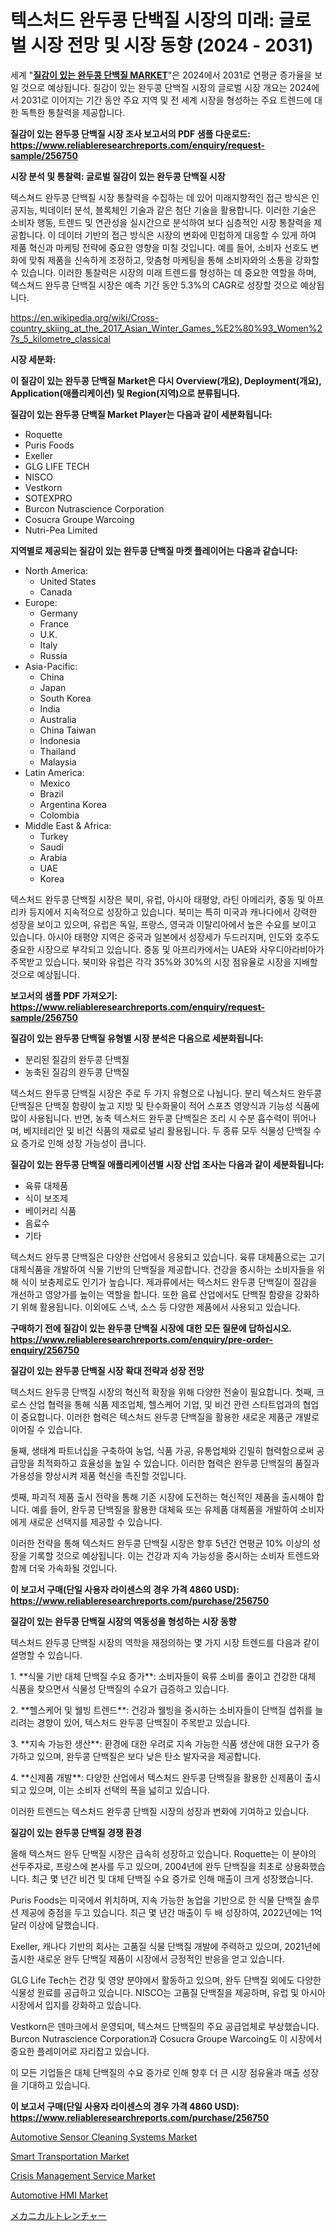 <p><h1>텍스처드 완두콩 단백질 시장의 미래: 글로벌 시장 전망 및 시장 동향 (2024 - 2031)</h1></p><p>세계 "<strong><a href="https://www.reliableresearchreports.com/post-pandemic-era-global-textured-pea-protein-market-r256750">질감이 있는 완두콩 단백질 MARKET</a></strong>"은 2024에서 2031로 연평균 증가율을 보일 것으로 예상됩니다. 질감이 있는 완두콩 단백질 시장의 글로벌 시장 개요는 2024에서 2031로 이어지는 기간 동안 주요 지역 및 전 세계 시장을 형성하는 주요 트렌드에 대한 독특한 통찰력을 제공합니다.</p>
<p><strong>질감이 있는 완두콩 단백질 시장 조사 보고서의 PDF 샘플 다운로드: <a href="https://www.reliableresearchreports.com/enquiry/request-sample/256750">https://www.reliableresearchreports.com/enquiry/request-sample/256750</a></strong></p>
<p><strong>시장 분석 및 통찰력: 글로벌 질감이 있는 완두콩 단백질 시장</strong></p>
<p><p>텍스쳐드 완두콩 단백질 시장 통찰력을 수집하는 데 있어 미래지향적인 접근 방식은 인공지능, 빅데이터 분석, 블록체인 기술과 같은 첨단 기술을 활용합니다. 이러한 기술은 소비자 행동, 트렌드 및 연관성을 실시간으로 분석하여 보다 심층적인 시장 통찰력을 제공합니다. 이 데이터 기반의 접근 방식은 시장의 변화에 민첩하게 대응할 수 있게 하여 제품 혁신과 마케팅 전략에 중요한 영향을 미칠 것입니다. 예를 들어, 소비자 선호도 변화에 맞춰 제품을 신속하게 조정하고, 맞춤형 마케팅을 통해 소비자와의 소통을 강화할 수 있습니다. 이러한 통찰력은 시장의 미래 트렌드를 형성하는 데 중요한 역할을 하며, 텍스쳐드 완두콩 단백질 시장은 예측 기간 동안 5.3%의 CAGR로 성장할 것으로 예상됩니다.</p></p>
<p><a href="%7CAUTHORITHY_DOMAIN_URL%7C">https://en.wikipedia.org/wiki/Cross-country_skiing_at_the_2017_Asian_Winter_Games_%E2%80%93_Women%27s_5_kilometre_classical</a></p>
<p><strong>시장 세분화:</strong></p>
<p><strong>이 질감이 있는 완두콩 단백질 Market은 다시 Overview(개요), Deployment(개요), Application(애플리케이션) 및 Region(지역)으로 분류됩니다.</strong></p>
<p><strong>질감이 있는 완두콩 단백질 Market Player는 다음과 같이 세분화됩니다:</strong></p>
<p><ul><li>Roquette</li><li>Puris Foods</li><li>Exeller</li><li>GLG LIFE TECH</li><li>NISCO</li><li>Vestkorn</li><li>SOTEXPRO</li><li>Burcon Nutrascience Corporation</li><li>Cosucra Groupe Warcoing</li><li>Nutri-Pea Limited</li></ul></p>
<p><strong>지역별로 제공되는 질감이 있는 완두콩 단백질 마켓 플레이어는 다음과 같습니다:</strong></p>
<p><ul>
    <li>
        North America:
        <ul>
            <li>United States</li>
            <li>Canada</li>
        </ul>
    </li>
    <li>
        Europe:
        <ul>
            <li>Germany</li>
            <li>France</li>
            <li>U.K.</li>
            <li>Italy</li>
            <li>Russia</li>
        </ul>
    </li>
    <li>
        Asia-Pacific:
        <ul>
            <li>China</li>
            <li>Japan</li>
            <li>South Korea</li>
            <li>India</li>
            <li>Australia</li>
            <li>China Taiwan</li>
            <li>Indonesia</li>
            <li>Thailand</li>
            <li>Malaysia</li>
        </ul>
    </li>
    <li>
        Latin America:
        <ul>
            <li>Mexico</li>
            <li>Brazil</li>
            <li>Argentina Korea</li>
            <li>Colombia</li>
        </ul>
    </li>
    <li>
        Middle East & Africa:
        <ul>
            <li>Turkey</li>
            <li>Saudi</li>
            <li>Arabia</li>
            <li>UAE</li>
            <li>Korea</li>
        </ul>
    </li>
    </ul></p>
<p><p>텍스처드 완두콩 단백질 시장은 북미, 유럽, 아시아 태평양, 라틴 아메리카, 중동 및 아프리카 등지에서 지속적으로 성장하고 있습니다. 북미는 특히 미국과 캐나다에서 강력한 성장을 보이고 있으며, 유럽은 독일, 프랑스, 영국과 이탈리아에서 높은 수요를 보이고 있습니다. 아시아 태평양 지역은 중국과 일본에서 성장세가 두드러지며, 인도와 호주도 중요한 시장으로 부각되고 있습니다. 중동 및 아프리카에서는 UAE와 사우디아라비아가 주목받고 있습니다. 북미와 유럽은 각각 35%와 30%의 시장 점유율로 시장을 지배할 것으로 예상됩니다.</p></p>
<p><strong>보고서의 샘플 PDF 가져오기: <a href="https://www.reliableresearchreports.com/enquiry/request-sample/256750">https://www.reliableresearchreports.com/enquiry/request-sample/256750</a></strong></p>
<p><strong>질감이 있는 완두콩 단백질 유형별 시장 분석은 다음으로 세분화됩니다:</strong></p>
<p><ul><li>분리된 질감의 완두콩 단백질</li><li>농축된 질감의 완두콩 단백질</li></ul></p>
<p><p>텍스처드 완두콩 단백질 시장은 주로 두 가지 유형으로 나뉩니다. 분리 텍스처드 완두콩 단백질은 단백질 함량이 높고 지방 및 탄수화물이 적어 스포츠 영양식과 기능성 식품에 많이 사용됩니다. 반면, 농축 텍스처드 완두콩 단백질은 조리 시 수분 흡수력이 뛰어나며, 베지테리안 및 비건 식품의 재료로 널리 활용됩니다. 두 종류 모두 식물성 단백질 수요 증가로 인해 성장 가능성이 큽니다.</p></p>
<p><strong>질감이 있는 완두콩 단백질 애플리케이션별 시장 산업 조사는 다음과 같이 세분화됩니다:</strong></p>
<p><ul><li>육류 대체품</li><li>식이 보조제</li><li>베이커리 식품</li><li>음료수</li><li>기타</li></ul></p>
<p><p>텍스처드 완두콩 단백질은 다양한 산업에서 응용되고 있습니다. 육류 대체품으로는 고기 대체식품을 개발하여 식물 기반의 단백질을 제공합니다. 건강을 중시하는 소비자들을 위해 식이 보충제로도 인기가 높습니다. 제과류에서는 텍스처드 완두콩 단백질이 질감을 개선하고 영양가를 높이는 역할을 합니다. 또한 음료 산업에서도 단백질 함량을 강화하기 위해 활용됩니다. 이외에도 스낵, 소스 등 다양한 제품에서 사용되고 있습니다.</p></p>
<p><strong>구매하기 전에 질감이 있는 완두콩 단백질 시장에 대한 모든 질문에 답하십시오. <a href="https://www.reliableresearchreports.com/enquiry/pre-order-enquiry/256750">https://www.reliableresearchreports.com/enquiry/pre-order-enquiry/256750</a></strong></p>
<p><strong>질감이 있는 완두콩 단백질 시장 확대 전략과 성장 전망</strong></p>
<p><p>텍스처드 완두콩 단백질 시장의 혁신적 확장을 위해 다양한 전술이 필요합니다. 첫째, 크로스 산업 협력을 통해 식품 제조업체, 헬스케어 기업, 및 비건 관련 스타트업과의 협업이 중요합니다. 이러한 협력은 텍스처드 완두콩 단백질을 활용한 새로운 제품군 개발로 이어질 수 있습니다.</p><p>둘째, 생태계 파트너십을 구축하여 농업, 식품 가공, 유통업체와 긴밀히 협력함으로써 공급망을 최적화하고 효율성을 높일 수 있습니다. 이러한 협력은 완두콩 단백질의 품질과 가용성을 향상시켜 제품 혁신을 촉진할 것입니다.</p><p>셋째, 파괴적 제품 출시 전략을 통해 기존 시장에 도전하는 혁신적인 제품을 출시해야 합니다. 예를 들어, 완두콩 단백질을 활용한 대체육 또는 유제품 대체품을 개발하여 소비자에게 새로운 선택지를 제공할 수 있습니다.</p><p>이러한 전략을 통해 텍스처드 완두콩 단백질 시장은 향후 5년간 연평균 10% 이상의 성장을 기록할 것으로 예상됩니다. 이는 건강과 지속 가능성을 중시하는 소비자 트렌드와 함께 더욱 가속화될 것입니다.</p></p>
<p><strong>이 보고서 구매(단일 사용자 라이센스의 경우 가격 4860 USD): <a href="https://www.reliableresearchreports.com/purchase/256750">https://www.reliableresearchreports.com/purchase/256750</a></strong></p>
<p><strong>질감이 있는 완두콩 단백질 시장의 역동성을 형성하는 시장 동향</strong></p>
<p><p>텍스처드 완두콩 단백질 시장의 역학을 재정의하는 몇 가지 시장 트렌드를 다음과 같이 설명할 수 있습니다.</p><p>1. **식물 기반 대체 단백질 수요 증가**: 소비자들이 육류 소비를 줄이고 건강한 대체 식품을 찾으면서 식물성 단백질의 수요가 급증하고 있습니다.</p><p>2. **헬스케어 및 웰빙 트렌드**: 건강과 웰빙을 중시하는 소비자들이 단백질 섭취를 늘리려는 경향이 있어, 텍스처드 완두콩 단백질이 주목받고 있습니다.</p><p>3. **지속 가능한 생산**: 환경에 대한 우려로 지속 가능한 식품 생산에 대한 요구가 증가하고 있으며, 완두콩 단백질은 보다 낮은 탄소 발자국을 제공합니다.</p><p>4. **신제품 개발**: 다양한 산업에서 텍스처드 완두콩 단백질을 활용한 신제품이 출시되고 있으며, 이는 소비자 선택의 폭을 넓히고 있습니다.</p><p>이러한 트렌드는 텍스처드 완두콩 단백질 시장의 성장과 변화에 기여하고 있습니다.</p></p>
<p><strong>질감이 있는 완두콩 단백질 경쟁 환경</strong></p>
<p><p>올해 텍스쳐드 완두 단백질 시장은 급속히 성장하고 있습니다. Roquette는 이 분야의 선두주자로, 프랑스에 본사를 두고 있으며, 2004년에 완두 단백질을 최초로 상용화했습니다. 최근 몇 년간 비건 및 대체 단백질 수요 증가로 인해 매출이 크게 성장했습니다.</p><p>Puris Foods는 미국에서 위치하며, 지속 가능한 농업을 기반으로 한 식물 단백질 솔루션 제공에 중점을 두고 있습니다. 최근 몇 년간 매출이 두 배 성장하여, 2022년에는 1억 달러 이상에 달했습니다.</p><p>Exeller, 캐나다 기반의 회사는 고품질 식물 단백질 개발에 주력하고 있으며, 2021년에 출시한 새로운 완두 단백질 제품이 시장에서 긍정적인 반응을 얻고 있습니다.</p><p>GLG Life Tech는 건강 및 영양 분야에서 활동하고 있으며, 완두 단백질 외에도 다양한 식물성 원료를 공급하고 있습니다. NISCO는 고품질 단백질을 제공하며, 유럽 및 아시아 시장에서 입지를 강화하고 있습니다.</p><p>Vestkorn은 덴마크에서 운영되며, 텍스쳐드 단백질의 주요 공급업체로 부상했습니다. Burcon Nutrascience Corporation과 Cosucra Groupe Warcoing도 이 시장에서 중요한 플레이어로 자리잡고 있습니다. </p><p>이 모든 기업들은 대체 단백질의 수요 증가로 인해 향후 더 큰 시장 점유율과 매출 성장을 기대하고 있습니다.</p></p>
<p><strong>이 보고서 구매(단일 사용자 라이센스의 경우 가격 4860 USD): <a href="https://www.reliableresearchreports.com/purchase/256750">https://www.reliableresearchreports.com/purchase/256750</a></strong></p>
<p><p><a href="https://issuu.com/reportprime-2/docs/automotive-sensor-cleaning-systems-_9d14e4ba8b7811">Automotive Sensor Cleaning Systems Market</a></p><p><a href="https://github.com/nathandecarvalho/Market-Research-Report-List-5/blob/main/smart-transportation-market.md">Smart Transportation Market</a></p><p><a href="https://www.linkedin.com/pulse/crisis-management-service-market-size-share-analysis--lrxue?trackingId=KxDJDn7MSqKwPPBCVG8moA%3D%3D">Crisis Management Service Market</a></p><p><a href="https://issuu.com/reportprime-2/docs/automotive-hmi-market-size-2030.ppt_350b7df16fffd6">Automotive HMI Market</a></p><p><a href="https://medium.com/@skylarreilly36/%E3%82%B0%E3%83%AD%E3%83%BC%E3%83%90%E3%83%AB%E6%A9%9F%E6%A2%B0%E3%83%88%E3%83%AC%E3%83%B3%E3%83%81%E3%83%A3%E3%83%BC%E5%B8%82%E5%A0%B4%E5%88%86%E6%9E%90-%E4%B8%BB%E8%A6%81%E5%B8%82%E5%A0%B4%E5%8B%95%E5%90%91%E3%81%A8%E5%B0%86%E6%9D%A5%E3%81%AE%E4%BA%88%E6%B8%AC-2024%E5%B9%B4-2031%E5%B9%B4-c71ec544e51e">メカニカルトレンチャー</a></p></p>
